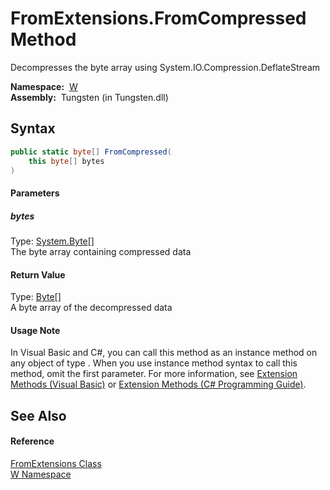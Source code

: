 FromExtensions.FromCompressed Method
====================================
  Decompresses the byte array using System.IO.Compression.DeflateStream

  **Namespace:**  [W][1]  
  **Assembly:**  Tungsten (in Tungsten.dll)

Syntax
------

```csharp
public static byte[] FromCompressed(
	this byte[] bytes
)
```

#### Parameters

##### *bytes*
Type: [System.Byte][2][]  
The byte array containing compressed data

#### Return Value
Type: [Byte][2][]  
A byte array of the decompressed data
#### Usage Note
In Visual Basic and C#, you can call this method as an instance method on any object of type . When you use instance method syntax to call this method, omit the first parameter. For more information, see [Extension Methods (Visual Basic)][3] or [Extension Methods (C# Programming Guide)][4].

See Also
--------

#### Reference
[FromExtensions Class][5]  
[W Namespace][1]  

[1]: ../README.md
[2]: http://msdn.microsoft.com/en-us/library/yyb1w04y
[3]: http://msdn.microsoft.com/en-us/library/bb384936.aspx
[4]: http://msdn.microsoft.com/en-us/library/bb383977.aspx
[5]: README.md
